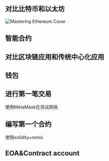 ## 对比比特币和以太坊

![Mastering Ethereum Cover](images/cover_thumb.png)


## 智能合约

## 对比区块链应用和传统中心化应用

## 钱包

## 进行第一笔交易
使用MetaMask在测试网络

## 编写第一个合约
使用solidity+remix

## EOA&Contract account
